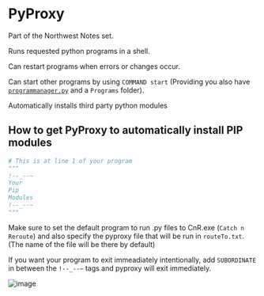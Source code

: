 # PyProxy

Part of the Northwest Notes set.

Runs requested python programs in a shell.

Can restart programs when errors or changes occur.

Can start other programs by using  `COMMAND start` (Providing you also have [`programmanager.py`](https://github.com/NoKodaAddictions/ProgramManager) and a `Programs` folder).

Automatically installs third party python modules

## How to get PyProxy to automatically install PIP modules
```python
# This is at line 1 of your program
"""
!--_--~
Your
Pip
Modules
!--_--~
"""
```

Make sure to set the default program to run .py files to CnR.exe (`Catch n Reroute`) and also specify the pyproxy file that will be run in `routeTo.txt`. (The name of the file will be there by default)

If you want your program to exit immeadiately intentionally, add `SUBORDINATE` in between the `!--_--~` tags and pyproxy will exit immediately.

![image](https://user-images.githubusercontent.com/66141548/150162907-775d2db7-e397-4256-ad54-756a90f0dcbf.png)
